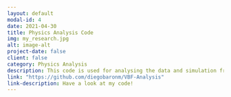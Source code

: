 ```yaml
---
layout: default
modal-id: 4
date: 2021-04-30
title: Physics Analysis Code
img: my_research.jpg
alt: image-alt
project-date: false
client: false
category: Physics Analysis
description: This code is used for analysing the data and simulation from the ATLAS experiment. It does many things such as producing histograms, re-weighting of kinematic distributions, calculating data-driven backgrounds, performing fits, producing plots, submitting jobs to a condor server and much more. It is just here to show an example of the code that I write when I want to do analysis. 
link: "https://github.com/diegobaronm/VBF-Analysis"
link-description: Have a look at my code!
---
```

